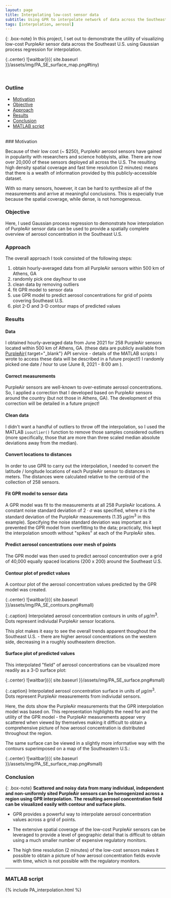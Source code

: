 ```yaml
---
layout: page
title: Interpolating low-cost sensor data
subtitle: Using GPR to interpolate network of data across the Southeast U.S.
tags: [interpolation, aerosol]
---
```


{: .box-note}
In this project, I set out to demonstrate the utility of visualizing low-cost PurpleAir sensor data across the Southeast U.S. using Gaussian process regression for interpolation.


{:.center}
![waitbar]({{ site.baseurl }}/assets/img/PA_SE_surface_map.png#tiny)

<br>

### Outline
- [Motivation](#motivation)
- [Objective](#objective)
- [Approach](#approach)
- [Results](#results)
- [Conclusion](#conclusion)
- [MATLAB script](#matlab-script)

<br>
### Motivation

Because of their low cost (~ $250), PurpleAir aerosol sensors have gained in popularity with researchers and science hobbyists, alike. There are now over 20,000 of these sensors deployed all across the U.S. The resulting high density spatial coverage and fast time resolution (2 minutes) means that there is a wealth of information provided by this publicly-accessible dataset.

With so many sensors, however, it can be hard to synthesize all of the measurements and arrive at meaningful conclusions. This is especially true because the spatial coverage, while dense, is not homogeneous.

### Objective

Here, I used Gaussian process regression to demonstrate how interpolation of PurpleAir sensor data can be used to provide a spatially complete overview of aerosol concentration in the Southeast U.S.

### Approach

The overall approach I took consisted of the following steps:

1. obtain hourly-averaged data from all PurpleAir sensors within 500 km of Athens, GA
2. randomly pick one day/hour to use
4. clean data by removing outliers
6. fit GPR model to sensor data
7. use GPR model to predict aerosol concentrations for grid of points covering Southeast U.S.
8. plot 2-D and 3-D contour maps of predicted values

### Results

#### Data

I obtained hourly-averaged data from June 2021 for 258 PurpleAir sensors located within 500 km of Athens, GA. (these data are publicly available from [PurpleAir](https://api.purpleair.com/){:target="_blank"} API service - details of the MATLAB scripts I wrote to access these data will be described in a future project!) I randomly picked one date / hour to use (June 8, 2021 - 8:00 am   ).

#### Correct measurements

PurpleAir sensors are well-known to over-estimate aerosol concentrations. So, I applied a correction that I developed based on PurpleAir sensors around the country (but not those in Athens, GA). The development of this correction will be detailed in a future project!

#### Clean data

I didn't want a handful of outliers to throw off the interpolation, so I used the MATLAB `isoutlier()` function to remove those samples considered outliers (more specifically, those that are more than three scaled median absolute deviations away from the median).

#### Convert locations to distances

In order to use GPR to carry out the interpolation, I needed to convert the latitude / longitude locations of each PurpleAir sensor to distances in meters. The distances were calculated relative to the centroid of the collection of 258 sensors.

#### Fit GPR model to sensor data

A GPR model was fit to the measurements at all 258 PurpleAir locations. A constant noise standard deviation of $2 \cdot \sigma$ was specified, where $\sigma$ is the standard deviation of the PurpleAir measurements (1.35 $\mu g / m^3$ in this example). Specifying the noise standard deviation was important as it prevented the GPR model from overfitting to the data; practically, this kept the interpolation smooth without "spikes" at each of the PurpleAir sites.

#### Predict aerosol concentrations over mesh of points

The GPR model was then used to predict aerosol concentration over a grid of 40,000 equally spaced locations (200 x 200) around the Southeast U.S.

#### Contour plot of predict values

A contour plot of the aerosol concentration values predicted by the GPR model was created.

{:.center}
![waitbar]({{ site.baseurl }}/assets/img/PA_SE_contours.png#small)

{:.caption}
Interpolated aerosol concentration contours in units of $\mu g / m^3$. Dots represent indiviudal PurpleAir sensor locations.

This plot makes it easy to see the overall trends apparent thoughout the Southeast U.S. - there are higher aerosol concentrations on the western side, decreasing in a roughly southeastern direction.

#### Surface plot of predicted values

This interpolated "field" of aerosol concentrations can be visualized more readily as a 3-D surface plot:

{:.center}
![waitbar]({{ site.baseurl }}/assets/img/PA_SE_surface.png#small)

{:.caption}
Interpolated aerosol concentration surface in units of $\mu g / m^3$. Dots represent PurpleAir measurements from indiviudal sensors.

Here, the dots show the PurpleAir measurements that the GPR interpolation model was based on. This representation highlights the need for and the utility of the GPR model - the PurpleAir measurements appear very scattered when viewed by themselves making it difficult to obtain a comprehensive picture of how aerosol concentration is distributed throughout the region.

The same surface can be viewed in a slightly more informative way with the contours superimposed on a map of the Southeastern U.S.:

{:.center}
![waitbar]({{ site.baseurl }}/assets/img/PA_SE_surface_map.png#small)

### Conclusion

{: .box-note}
**Scattered and noisy data from many individual, independent and non-uniformly sited PurpleAir sensors can be homogenized across a region using GPR interpolation. The resulting aerosol concentration field can be visualized easily with contour and surface plots.**

- GPR provides a powerful way to interpolate aerosol concentration values across a grid of points.

- The extensive spatial coverage of the low-cost PurpleAir sensors can be leveraged to provide a level of geographic detail that is difficult to obtain using a much smaller number of expensive regulatory monitors.

- The high time resolution (2 minutes) of the low-cost sensors makes it possible to obtain a picture of how aerosol concentration fields evovle with time, which is not possible with the regulatory monitors.

---

### MATLAB script 

{% include PA_interpolation.html %}